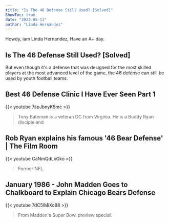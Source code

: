 ```yaml
---
title: "Is The 46 Defense Still Used? [Solved]"
ShowToc: true 
date: "2022-05-11"
author: "Linda Hernandez" 
---
```


Howdy, iam Linda Hernandez, Have an A+ day.
## Is The 46 Defense Still Used? [Solved]
 But even though it's a defense that was designed for the most skilled players at the most advanced level of the game, the 46 defense can still be used by youth football teams.

## Best 46 Defense Clinic I Have Ever Seen Part 1
{{< youtube 7spJbnyK5mc >}}
>Tony Bateman is a veteran DC from Virginia. He is a Buddy Ryan disciple and 

## Rob Ryan explains his famous '46 Bear Defense' | The Film Room
{{< youtube CaNmQdLxGko >}}
>Former NFL 

## January 1986 - John Madden Goes to Chalkboard to Explain Chicago Bears Defense
{{< youtube 7dC5lMiXc88 >}}
>From Madden's Super Bowl preview special.

